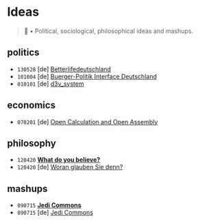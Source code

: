 # Ideas
> 🤔 • Political, sociological, philosophical ideas and mashups.

## politics
- `130528` [de] [Betterlifedeutschland](https://perguth.de/ideas/130528-Better-Life-Deutschland/)
- `101004` [de] [Buerger-Politik Interface Deutschland](https://perguth.de/ideas/101004-Buerger-Politik-Interface-Deutschland/)
- `010101` [de] [d3v_system](https://perguth.de/ideas/010101-d3v_system/)

## economics
- `070201` [de] [Open Calculation and Open Assembly](https://perguth.de/ideas/070201-Open-Calculation-and-Open-Assembly/)

## philosophy
- `120420` **[What do you believe?](https://perguth.de/ideas/120420-Erisisch-Woran-glauben-Sie-denn/index.en.html)**
- `120420` [de] [Woran glauben Sie denn?](https://perguth.de/ideas/120420-Erisisch-Woran-glauben-Sie-denn/)

## mashups
- `090715` **[Jedi Commons](https://perguth.de/ideas/090715-Jedi-Commons/en/)**
- `090715` [de] [Jedi Commons](https://perguth.de/ideas/090715-Jedi-Commons/)
